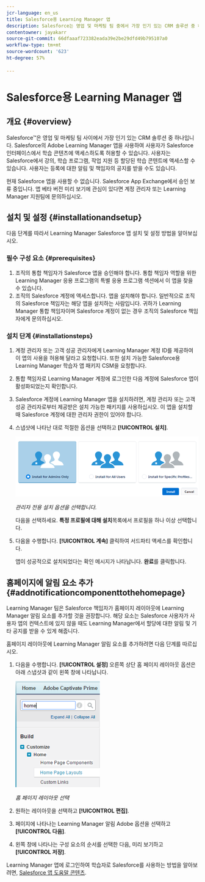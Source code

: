 ```yaml
---
jcr-language: en_us
title: Salesforce용 Learning Manager 앱
description: Salesforce는 영업 및 마케팅 팀 중에서 가장 인기 있는 CRM 솔루션 중 하나입니다. Salesforce의 Adobe Learning Manager 앱을 사용하여 사용자가 Salesforce 인터페이스에서 학습 콘텐츠에 액세스하도록 허용할 수 있습니다. 사용자는 Salesforce에서 강의, 학습 프로그램, 작업 지원 등 할당된 학습 콘텐트에 액세스할 수 있습니다. 사용자는 등록에 대한 알림 및 책임자의 공지를 받을 수도 있습니다.
contentowner: jayakarr
source-git-commit: 66dfaaaf723382eada39e2be29dfd49b795107a0
workflow-type: tm+mt
source-wordcount: '623'
ht-degree: 57%

---
```




# Salesforce용 Learning Manager 앱

## 개요 {#overview}

Salesforce™은 영업 및 마케팅 팀 사이에서 가장 인기 있는 CRM 솔루션 중 하나입니다. Salesforce의 Adobe Learning Manager 앱을 사용하여 사용자가 Salesforce 인터페이스에서 학습 콘텐츠에 액세스하도록 허용할 수 있습니다. 사용자는 Salesforce에서 강의, 학습 프로그램, 작업 지원 등 할당된 학습 콘텐트에 액세스할 수 있습니다. 사용자는 등록에 대한 알림 및 책임자의 공지를 받을 수도 있습니다.

현재 Salesforce 앱을 사용할 수 없습니다. Salesforce App Exchange에서 승인 보류 중입니다. 앱 베타 버전 미리 보기에 관심이 있다면 계정 관리자 또는 Learning Manager 지원팀에 문의하십시오.

## 설치 및 설정 {#installationandsetup}

다음 단계를 따라서 Learning Manager Salesforce 앱 설치 및 설정 방법을 알아보십시오.

### 필수 구성 요소 {#prerequisites}

1. 조직의 통합 책임자가 Salesforce 앱을 승인해야 합니다. 통합 책임자 역할을 위한 Learning Manager 응용 프로그램의 특별 응용 프로그램 섹션에서 이 앱을 찾을 수 있습니다.
1. 조직의 Salesforce 계정에 액세스합니다. 앱을 설치해야 합니다. 일반적으로 조직의 Salesforce 책임자는 해당 앱을 설치하는 사람입니다. 귀하가 Learning Manager 통합 책임자이며 Salesforce 계정이 없는 경우 조직의 Salesforce 책임자에게 문의하십시오.

### 설치 단계 {#installationsteps}

1. 계정 관리자 또는 고객 성공 관리자에게 Learning Manager 계정 ID를 제공하여 이 앱의 사용을 허용해 달라고 요청합니다. 또한 설치 가능한 Salesforce용 Learning Manager 학습자 앱 패키지 CSM을 요청합니다.

1. 통합 책임자로 Learning Manager 계정에 로그인한 다음 계정에 Salesforce 앱이 활성화되었는지 확인합니다.

1. Salesforce 계정에 Learning Manager 앱을 설치하려면, 계정 관리자 또는 고객 성공 관리자로부터 제공받은 설치 가능한 패키지를 사용하십시오. 이 앱을 설치할 때 Salesforce 계정에 대한 관리자 권한이 있어야 합니다.

1. 스냅샷에 나타난 대로 적절한 옵션을 선택하고 **[!UICONTROL 설치]**.

   ![](assets/install-options.png)

   *관리자 전용 설치 옵션을 선택합니다.*

   다음을 선택하세요. **특정 프로필에 대해 설치**&#x200B;목록에서 프로필을 하나 이상 선택합니다.

1. 다음을 수행합니다. **[!UICONTROL 계속]** 클릭하여 서드파티 액세스를 확인합니다.

   앱이 성공적으로 설치되었다는 확인 메시지가 나타납니다. **완료**&#x200B;를 클릭합니다.

## 홈페이지에 알림 요소 추가 {#addnotificationcomponenttothehomepage}

Learning Manager 팀은 Salesforce 책임자가 홈페이지 레이아웃에 Learning Manager 알림 요소를 추가할 것을 권장합니다. 해당 요소는 Salesforce 사용자가 사용자 앱의 컨텍스트에 있지 않을 때도 Learning Manager에서 할당에 대한 알림 및 기타 공지를 받을 수 있게 해줍니다.

홈페이지 레이아웃에 Learning Manager 알림 요소를 추가하려면 다음 단계를 따르십시오.

1. 다음을 수행합니다. **[!UICONTROL 설정]** 오른쪽 상단 홈 페이지 레이아웃 옵션은 아래 스냅샷과 같이 왼쪽 창에 나타납니다.

   ![](assets/homepage-component.png)

   *홈 페이지 레이아웃 선택*

1. 원하는 레이아웃을 선택하고 **[!UICONTROL 편집]**.
1. 페이지에 나타나는 Learning Manager 알림 Adobe 옵션을 선택하고 **[!UICONTROL 다음]**.
1. 왼쪽 창에 나타나는 구성 요소의 순서를 선택한 다음, 미리 보기하고 **[!UICONTROL 저장]**.

Learning Manager 앱에 로그인하여 학습자로 Salesforce를 사용하는 방법을 알아보려면, [Salesforce 앱 도움말 콘텐츠](../../learners/feature-summary/sfdc-app.md).
